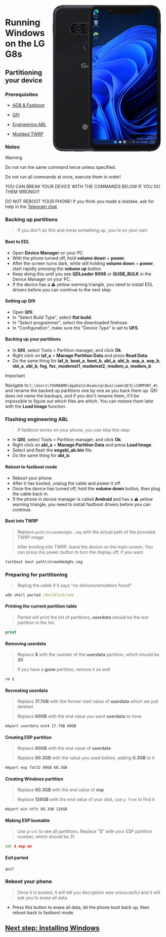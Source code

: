 <img align="right" src="https://github.com/n00b69/woa-betalm/blob/main/betalm.png" width="350" alt="Windows 11 running on betalm">

# Running Windows on the LG G8s

## Partitioning your device

### Prerequisites
- [ADB & Fastboot](https://developer.android.com/studio/releases/platform-tools)

- [Qfil](https://github.com/n00b69/woa-betalm/releases/tag/Qfil)

- [Engineering ABL](https://github.com/n00b69/woa-betalm/releases/download/Files/engabl_ab.bin)
  
- [Modded TWRP](https://github.com/n00b69/woa-betalm/releases/download/Files/moddedg8s.img)

### Notes
> [!WARNING]  
> 
> Do not run the same command twice unless specified.
>  
> Do not run all commands at once, execute them in order!
>
> YOU CAN BREAK YOUR DEVICE WITH THE COMMANDS BELOW IF YOU DO THEM WRONG!!!
>
> DO NOT REBOOT YOUR PHONE! If you think you made a mistake, ask for help in the [Telegram chat](https://t.me/winong8x).

### Backing up partitions
> If you don't do this and mess something up, you're on your own

#### Boot to EDL
- Open **Device Manager** on your PC
- With the phone turned off, hold **volume down** + **power**.
- After the screen turns dark, while still holding **volume down** + **power**, start rapidly pressing the **volume up** button.
- Keep doing this until you see **QDLoader 9008** or **QUSB_BULK** in the Device Manager on your PC.
- If the device has a ⚠️ yellow warning triangle, you need to install EDL drivers before you can continue to the next step.

#### Setting up Qfil
- Open **Qfil**.
- In "Select Build Type", select **flat build**.
- In "Select programmer", select the downloaded firehose.
- In "Configuration", make sure the "Device Type" is set to **UFS**.

#### Backing up your partitions
- In **Qfil**, select Tools > Partition manager, and click **Ok**.
- Right click on **laf_a** > **Manage Partition Data** and press **Read Data**.
- Do the same thing for **laf_b**, **boot_a**, **boot_b**, **abl_a**, **abl_b**, **aop_a**, **aop_b**, **xbl_a**, **xbl_b**, **fsg**, **fsc**, **modemst1**, **modemst2**, **modem_a**, **modem_b**

> [!Important]
> Navigate to `C:\Users\YOURNAME\AppData\Roaming\Qualcomm\QFIL\COMPORT_#\` and rename the backed up partitions one by one as you back them up. Qfil does not name the backups, and if you don't rename them, it'll be impossible to figure out which files are which. You can restore them later with the **Load Image** function.

### Flashing engineering ABL
> If fastboot works on your phone, you can skip this step
- In **Qfil**, select Tools > Partition manager, and click **Ok**.
- Right click on **abl_a** > **Manage Partition Data** and press **Load Image**.
- Select and flash the **engabl_ab.bin** file.
- Do the same thing for **abl_b**.

#### Reboot to fastboot mode
- Reboot your phone.
- After it has booted, unplug the cable and power it off.
- Once the device has turned off, hold the **volume down** button, then plug the cable back in.
- If the phone in device manager is called **Android** and has a ⚠️ yellow warning triangle, you need to install fastboot drivers before you can continue.

#### Boot into TWRP
> Replace `path\to\moddedg8s.img` with the actual path of the provided TWRP image
>
> After booting into TWRP, leave the device on the main screen. You can press the power button to turn the display off, if you want
```cmd
fastboot boot path\to\moddedg8s.img
```

### Preparing for partitioning
> Replug the cable if it says "no devices/emulators found"
```cmd
adb shell parted /dev/block/sda
```

#### Printing the current partition table
> Parted will print the list of partitions, **userdata** should be the last partition in the list.
```cmd
print
```

#### Removing userdata
> Replace **$** with the number of the **userdata** partition, which should be **30**
> 
> If you have a **grow** partition, remove it as well
```cmd
rm $
```

#### Recreating userdata
> Replace **17.7GB** with the former start value of **userdata** which we just deleted
>
> Replace **60GB** with the end value you want **userdata** to have
```cmd
mkpart userdata ext4 17.7GB 60GB
```

#### Creating ESP partition
> Replace **60GB** with the end value of **userdata**
>
> Replace **60.3GB** with the value you used before, adding **0.3GB** to it
```cmd
mkpart esp fat32 60GB 60.3GB
```

#### Creating Windows partition
> Replace **60.3GB** with the end value of **esp**
>
> Replace **126GB** with the end value of your disk, use `p free` to find it
```cmd
mkpart win ntfs 60.3GB 126GB
```

#### Making ESP bootable
> Use `print` to see all partitions. Replace "$" with your ESP partition number, which should be 31
```cmd
set $ esp on
```

#### Exit parted
```cmd
quit
```

### Reboot your phone
> Once it is booted, it will tell you decryption was unsuccesful and it will ask you to erase all data.
- Press this button to erase all data, let the phone boot back up, then reboot back to fastboot mode.

## [Next step: Installing Windows](2-install.md)












